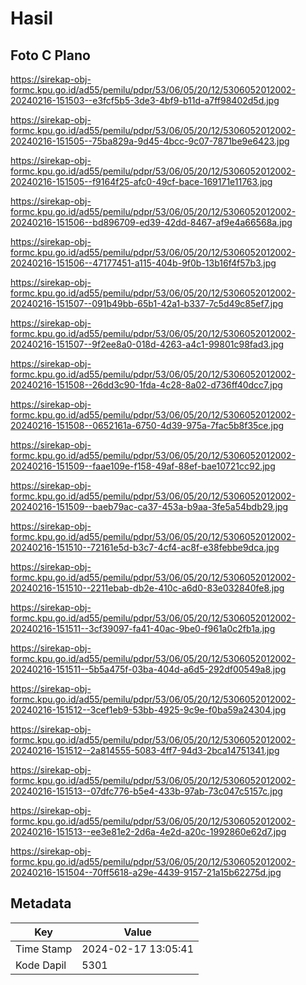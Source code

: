 # Hasil

## Foto C Plano

https://sirekap-obj-formc.kpu.go.id/ad55/pemilu/pdpr/53/06/05/20/12/5306052012002-20240216-151503--e3fcf5b5-3de3-4bf9-b11d-a7ff98402d5d.jpg

https://sirekap-obj-formc.kpu.go.id/ad55/pemilu/pdpr/53/06/05/20/12/5306052012002-20240216-151505--75ba829a-9d45-4bcc-9c07-7871be9e6423.jpg

https://sirekap-obj-formc.kpu.go.id/ad55/pemilu/pdpr/53/06/05/20/12/5306052012002-20240216-151505--f9164f25-afc0-49cf-bace-169171e11763.jpg

https://sirekap-obj-formc.kpu.go.id/ad55/pemilu/pdpr/53/06/05/20/12/5306052012002-20240216-151506--bd896709-ed39-42dd-8467-af9e4a66568a.jpg

https://sirekap-obj-formc.kpu.go.id/ad55/pemilu/pdpr/53/06/05/20/12/5306052012002-20240216-151506--47177451-a115-404b-9f0b-13b16f4f57b3.jpg

https://sirekap-obj-formc.kpu.go.id/ad55/pemilu/pdpr/53/06/05/20/12/5306052012002-20240216-151507--091b49bb-65b1-42a1-b337-7c5d49c85ef7.jpg

https://sirekap-obj-formc.kpu.go.id/ad55/pemilu/pdpr/53/06/05/20/12/5306052012002-20240216-151507--9f2ee8a0-018d-4263-a4c1-99801c98fad3.jpg

https://sirekap-obj-formc.kpu.go.id/ad55/pemilu/pdpr/53/06/05/20/12/5306052012002-20240216-151508--26dd3c90-1fda-4c28-8a02-d736ff40dcc7.jpg

https://sirekap-obj-formc.kpu.go.id/ad55/pemilu/pdpr/53/06/05/20/12/5306052012002-20240216-151508--0652161a-6750-4d39-975a-7fac5b8f35ce.jpg

https://sirekap-obj-formc.kpu.go.id/ad55/pemilu/pdpr/53/06/05/20/12/5306052012002-20240216-151509--faae109e-f158-49af-88ef-bae10721cc92.jpg

https://sirekap-obj-formc.kpu.go.id/ad55/pemilu/pdpr/53/06/05/20/12/5306052012002-20240216-151509--baeb79ac-ca37-453a-b9aa-3fe5a54bdb29.jpg

https://sirekap-obj-formc.kpu.go.id/ad55/pemilu/pdpr/53/06/05/20/12/5306052012002-20240216-151510--72161e5d-b3c7-4cf4-ac8f-e38febbe9dca.jpg

https://sirekap-obj-formc.kpu.go.id/ad55/pemilu/pdpr/53/06/05/20/12/5306052012002-20240216-151510--2211ebab-db2e-410c-a6d0-83e032840fe8.jpg

https://sirekap-obj-formc.kpu.go.id/ad55/pemilu/pdpr/53/06/05/20/12/5306052012002-20240216-151511--3cf39097-fa41-40ac-9be0-f961a0c2fb1a.jpg

https://sirekap-obj-formc.kpu.go.id/ad55/pemilu/pdpr/53/06/05/20/12/5306052012002-20240216-151511--5b5a475f-03ba-404d-a6d5-292df00549a8.jpg

https://sirekap-obj-formc.kpu.go.id/ad55/pemilu/pdpr/53/06/05/20/12/5306052012002-20240216-151512--3cef1eb9-53bb-4925-9c9e-f0ba59a24304.jpg

https://sirekap-obj-formc.kpu.go.id/ad55/pemilu/pdpr/53/06/05/20/12/5306052012002-20240216-151512--2a814555-5083-4ff7-94d3-2bca14751341.jpg

https://sirekap-obj-formc.kpu.go.id/ad55/pemilu/pdpr/53/06/05/20/12/5306052012002-20240216-151513--07dfc776-b5e4-433b-97ab-73c047c5157c.jpg

https://sirekap-obj-formc.kpu.go.id/ad55/pemilu/pdpr/53/06/05/20/12/5306052012002-20240216-151513--ee3e81e2-2d6a-4e2d-a20c-1992860e62d7.jpg

https://sirekap-obj-formc.kpu.go.id/ad55/pemilu/pdpr/53/06/05/20/12/5306052012002-20240216-151504--70ff5618-a29e-4439-9157-21a15b62275d.jpg


## Metadata

| Key        | Value               |
| ---------- | ------------------- |
| Time Stamp | 2024-02-17 13:05:41 |
| Kode Dapil | 5301                |



